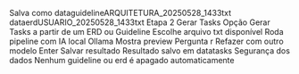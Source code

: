Salva como
dataguidelineARQUITETURA_20250528_1433txt
dataerdUSUARIO_20250528_1433txt
 Etapa 2  Gerar Tasks
Opção Gerar Tasks a partir de um ERD ou Guideline
Escolhe arquivo txt disponível
Roda pipeline com IA local Ollama
Mostra preview
Pergunta
r Refazer com outro modelo
Enter Salvar resultado
Resultado salvo em datatasks
 Segurança dos dados
Nenhum guideline ou erd é apagado automaticamente